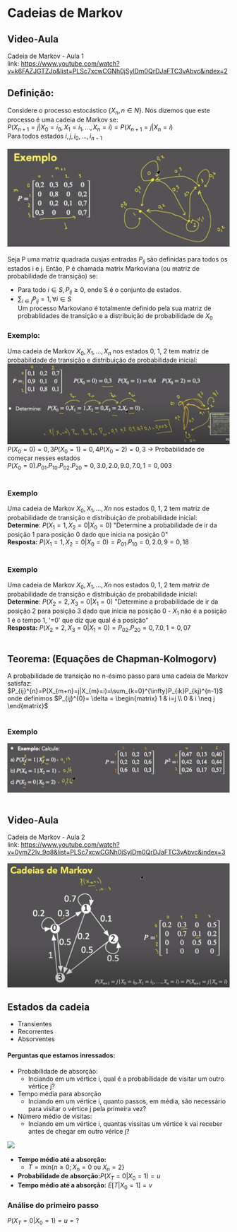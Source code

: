 # Cadeias de Markov
## Video-Aula  
Cadeia de Markov - Aula 1  
link: https://www.youtube.com/watch?v=k6FAZJGTZJo&list=PLSc7xcwCGNh0jSylDm0QrDJaFTC3vAbvc&index=2


## Definição: 
Considere o processo estocástico {$X_{n},n\in N$}. Nós dizemos que este processo é uma cadeia de Markov se:  
$P(X_{n+1}=j|X_{0}=i_{0},X_{1}=i_{1},...,X_{n}=i)=P(X_{n+1}=j|X_{n}=i)$  
Para todos estados $i,j,i_{0},...,i_{n-1}$  
<br>
![](imagens/exemplo_Markov_1.png)  
<br>
Seja P uma matriz quadrada cusjas entradas $P_{ij}$ são definidas para todos os estados i e j. Então, P é chamada matrix Markoviana (ou matriz de probabilidade de transição) se:  
* Para todo $i\in S, P_{ij}\ge0$, onde S é o conjunto de estados. 
* $\sum_{i\in j}P_{ij}=1,\forall i \in S$  
Um processo Markoviano é totalmente definido pela sua matriz de probablidades de transição e a distribuição de probabilidade de $X_{0}$  
### Exemplo:  
Uma cadeia de Markov $X_{0},X_{1},...,X_{n}$ nos estados 0, 1, 2 tem matriz de probabilidade de transição e distribuição de probabilidade inicial:  
![](imagens/exemplo_Markov_2.png)  
$P(X_{0}=0)=0,3  P(X_{0}=1)=0,4 P(X_{0}=2)=0,3$ -> Probabilidade de começar nesses estados  
$P(X_{0}=0).P_{01}.P_{10}.P_{02}.P_{20}=0,3.0,2.0,9.0,7.0,1=0,003$  
<br>
### Exemplo  
Uma cadeia de Markov $X_{0},X_{1},...,X{n}$ nos estados 0, 1, 2 tem matriz de probabilidade de transição e distribuição de probabilidade inicial:  
**Determine**: $P(X_{1}=1,X_{2}=0|X_{0}=0)$ "Determine a probabilidade de ir da posição 1 para posição 0 dado que inicia na posição 0"  
**Resposta:** $P(X_{1}=1,X_{2}=0|X_{0}=0) = P_{01}.P_{10} = 0,2.0,9=0,18$  
<br>
### Exemplo  
Uma cadeia de Markov $X_{0},X_{1},...,X{n}$ nos estados 0, 1, 2 tem matriz de probabilidade de transição e distribuição de probabilidade inicial:  
**Determine**: $P(X_{2}=2,X_{3}=0|X_{1}=0)$ "Determine a probabilidade de ir da posição 2 para posição 3 dado que inicia na posição 0 - $X_{1}$ não é a posição 1 é o tempo 1, '=0' que diz que qual é a posição"   
**Resposta:** $P(X_{2}=2,X_{3}=0|X_{1}=0) = P_{02}.P_{20}=0,7.0,1=0,07$  
<br>
## Teorema: (Equações de Chapman-Kolmogorv)  
A probabilidade de transição no n-ésimo passo para uma cadeia de Markov satisfaz:  
$P_{ij}^{n}=P(X_{m+n}=j|X_{m}=i)=\sum_{k=0}^{\infty}P_{ik}P_{kj}^{n-1}$  
onde definimos $P_{ij}^{0}= \delta = \begin{matrix} 1 & i=j \\ 0 & i \neq j \end{matrix}$  
<br>
### Exemplo
![](imagens/exemplo_Markov_3.png)  
<br>
## Video-Aula  
Cadeia de Markov - Aula 2  
link: https://www.youtube.com/watch?v=0ymZ2Iv_9q8&list=PLSc7xcwCGNh0jSylDm0QrDJaFTC3vAbvc&index=3  
<br>
![](imagens/exemplo_Markov_4.png)  

## Estados da cadeia 
* Transientes 
* Recorrentes
* Absorventes

#### Perguntas que estamos inressados:
* Probabilidade de absorção:
    * Inciando em um vértice i, qual é a probabilidade de visitar um outro vértice j?
* Tempo média para absorção
    * Inciando em um vértice i, quanto passos, em média, são necessário para visitar o vértice j pela primeira vez?
* Número médio de visitas:
    * Inciando em um vértice i, quantas vissitas um vértice k vai receber antes de chegar em outro vérice j?

![](imagens/exemplo_Markov_Análise.png)  
* **Tempo médio até a absorção:**
    * $T=min\{n \ge 0;X_{n}=0$ ou $X_{n}=2\}$
* **Probabilidade de absorção:**$P(X_{T}=0|X_{0}=1)=u$
* **Tempo médio até a absorção:** $E[T|X_{0}=1]=v$

### Análise do primeiro passo
$P(X_{T}=0|X_{0}=1)=u=?$

